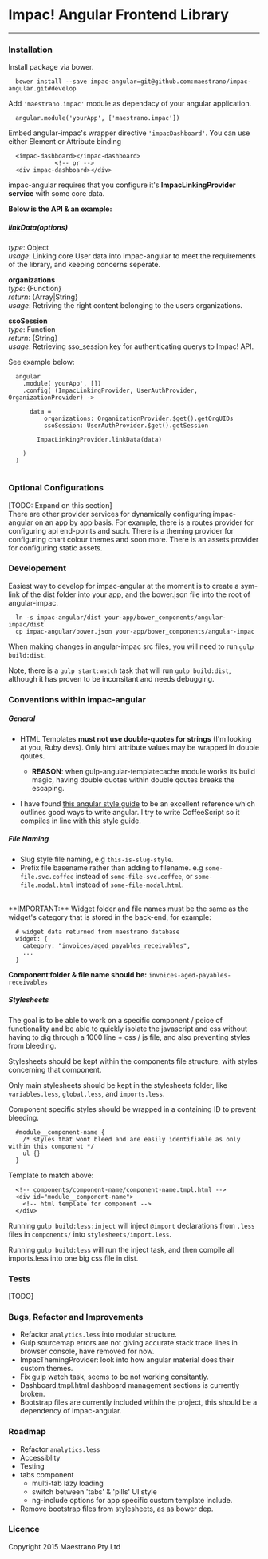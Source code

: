 # Impac! Angular Frontend Library
---
### Installation

Install package via bower.

```
  bower install --save impac-angular=git@github.com:maestrano/impac-angular.git#develop
```

Add `'maestrano.impac'` module as dependacy of your angular application.

```
  angular.module('yourApp', ['maestrano.impac'])
```

Embed angular-impac's wrapper directive `'impacDashboard'`. You can use either Element or Attribute binding

```
  <impac-dashboard></impac-dashboard>
             <!-- or -->
  <div impac-dashboard></div>
```

impac-angular requires that you configure it's **ImpacLinkingProvider service** with some core data.

**Below is the API & an example:**

##### linkData(options)
_type_: Object<br>
_usage_: Linking core User data into impac-angular to meet the requirements of the library, and keeping concerns seperate.

**organizations**<br>
_type_: {Function}<br>
_return_: {Array|String}<br>
_usage_: Retriving the right content belonging to the users organizations.

**ssoSession**<br>
_type_: Function<br>
_return_: {String}<br>
_usage_: Retrieving sso_session key for authenticating querys to Impac! API.

See example below:

```
  angular
    .module('yourApp', [])
    .config( (ImpacLinkingProvider, UserAuthProvider, OrganizationProvider) ->
    
      data = 
          organizations: OrganizationProvider.$get().getOrgUIDs
          ssoSession: UserAuthProvider.$get().getSession
            
        ImpacLinkingProvider.linkData(data) 
      
    )
  )
  
```
### Optional Configurations
[TODO: Expand on this section]<br>
There are other provider services for dynamically configuring impac-angular on an app by app basis. For example, there is a routes provider for configuring api end-points and such. There is a theming provider for configuring chart colour themes and soon more. There is an assets provider for configuring static assets.

### Developement

Easiest way to develop for impac-angular at the moment is to create a sym-link of the dist folder into your app, and the bower.json file into the root of angular-impac.

```
  ln -s impac-angular/dist your-app/bower_components/angular-impac/dist
  cp impac-angular/bower.json your-app/bower_components/angular-impac 
```
When making changes in angular-impac src files, you will need to run `gulp build:dist`.

Note, there is a `gulp start:watch` task that will run `gulp build:dist`, although it has proven to be inconsitant and needs debugging.

### Conventions within impac-angular

##### General
- HTML Templates **must not use double-quotes for strings** (I'm looking at you, Ruby devs). Only html attribute values may be wrapped in double qoutes. 
  - **REASON**: when gulp-angular-templatecache module works its build magic, having double quotes within double qoutes breaks the escaping.
 
- I have found [this angular style guide](https://github.com/johnpapa/angular-styleguide) to be an excellent reference which outlines good ways to write angular. I try to write CoffeeScript so it compiles in line with this style guide.

##### File Naming

- Slug style file naming, e.g `this-is-slug-style`.
- Prefix file basename rather than adding to filename. e.g `some-file.svc.coffee` instead of `some-file-svc.coffee`, or `some-file.modal.html` instead of `some-file-modal.html`.

<br>
**IMPORTANT:**
Widget folder and file names must be the same as the widget's category that is stored in the back-end, for example:

```
  # widget data returned from maestrano database
  widget: {
    category: "invoices/aged_payables_receivables",
    ...
  }
```
**Component folder & file name should be:** `invoices-aged-payables-receivables`


##### Stylesheets

The goal is to be able to work on a specific component / peice of functionality and be able to quickly isolate the javascript and css without having to dig through a 1000 line + css / js file, and also preventing styles from bleeding.

Stylesheets should be kept within the components file structure, with styles concerning that component.

Only main stylesheets should be kept in the stylesheets folder, like `variables.less`, `global.less`, and `imports.less`.

Component specific styles should be wrapped in a containing ID to prevent bleeding. 

```
  #module__component-name {
    /* styles that wont bleed and are easily identifiable as only within this component */
    ul {}
  }
```
Template to match above:

``` 
  <!-- components/component-name/component-name.tmpl.html -->
  <div id="module__component-name">
    <!-- html template for component -->
  </div>
```

Running `gulp build:less:inject` will inject `@import` declarations from `.less` files in `components/` into `stylesheets/import.less`.

Running `gulp build:less` will run the inject task, and then compile all imports.less into one big css file in dist.
  
### Tests
[TODO]

### Bugs, Refactor and Improvements
- Refactor `analytics.less` into modular structure.
- Gulp sourcemap errors are not giving accurate stack trace lines in browser console, have removed for now.
- ImpacThemingProvider: look into how angular material does their custom themes.
- Fix gulp watch task, seems to be not working consitantly. 
- Dashboard.tmpl.html dashboard management sections is currently broken.
- Bootstrap files are currently included within the project, this should be a dependency of impac-angular.

### Roadmap
- Refactor `analytics.less`
- Accessiblity
- Testing 
- tabs component
  - multi-tab lazy loading
  - switch between 'tabs' & 'pills' UI style
  - ng-include options for app specific custom template include. 
- Remove bootstrap files from stylesheets, as as bower dep.

### Licence 
Copyright 2015 Maestrano Pty Ltd


